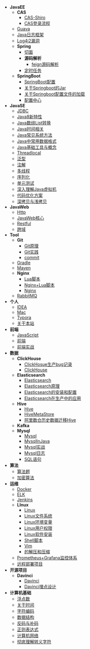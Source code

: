 - **JavaEE**
    - **CAS**
      - [CAS-Shiro](JavaEE/CAS/CAS-Shiro.md)
      - [CAS登录流程](JavaEE/CAS/CAS登录流程.md)
    - [Guava](JavaEE/Guava.md)
    - [Java日志框架](JavaEE/Java日志框架.md)
    - [Log4j2漏洞](JavaEE/Log4j2漏洞.md)
    - **Spring**
      - [切面](JavaEE/Spring/切面.md)
      - **源码解析**
        - [feign源码解析](JavaEE/Spring/源码解析/feign源码解析.md)
      - [定时任务](JavaEE/Spring/定时任务.md)
    - **SpringBoot**
      - [SpringBoot配置](JavaEE/SpringBoot/SpringBoot配置.md)
      - [关于Springboot的Jar](JavaEE/SpringBoot/关于Springboot的Jar.md)
      - [关于Springboot配置文件的加载](JavaEE/SpringBoot/关于Springboot配置文件的加载.md)
      - [配置中心](JavaEE/SpringBoot/配置中心.md)
- **JavaSE**
    - [JDBC](JavaSE/JDBC.md)
    - [Java8新特性](JavaSE/Java8新特性.md)
    - [Java数组List转换](JavaSE/Java数组List转换.md)
    - [Java时间相关](JavaSE/Java时间相关.md)
    - [Java常见系统方法](JavaSE/Java常见系统方法.md)
    - [Java中常用数据格式](JavaSE/Java中常用数据格式.md)
    - [Java基础工具与概念](JavaSE/Java基础工具与概念.md)
    - [Threadlocal](JavaSE/Threadlocal.md)
    - [泛型](JavaSE/泛型.md)
    - [注解](JavaSE/注解.md)
    - [多线程](JavaSE/多线程.md)
    - [序列化](JavaSE/序列化.md)
    - [单元测试](JavaSE/单元测试.md)
    - [深入理解Java虚拟机](JavaSE/深入理解Java虚拟机.md)
    - [代码优化方案](JavaSE/代码优化方案.md)
    - [深拷贝与浅拷贝](JavaSE/深拷贝与浅拷贝.md)
- **JavaWeb**
    - [Http](JavaWeb/Http.md)
    - [JavaWeb核心](JavaWeb/JavaWeb核心.md)
    - [Restful](JavaWeb/Restful.md)
    - [跨域](JavaWeb/跨域.md)
- **Tool**
    - **Git**
      - [Git原理](Tool/Git/Git原理.md)
      - [Git实践](Tool/Git/Git实践.md)
      - [commit](Tool/Git/commit.md)
    - [Gradle](Tool/Gradle.md)
    - [Maven](Tool/Maven.md)
    - **Nginx**
      - [Lua脚本](Tool/Nginx/Lua脚本.md)
      - [Nginx+Lua脚本](Tool/Nginx/Nginx+Lua脚本.md)
      - [Nginx](Tool/Nginx/Nginx.md)
    - [RabbitMQ](Tool/RabbitMQ.md)
- **个人**
    - [IDEA](个人/IDEA.md)
    - [Mac](个人/Mac.md)
    - [Typora](个人/Typora.md)
    - [关于本站](个人/关于本站.md)
- **前端**
    - [JavaScript](前端/JavaScript.md)
    - [前端](前端/前端.md)
    - [前端实战](前端/前端实战.md)
- **数据**
    - **ClickHouse**
      - [ClickHosue生产bug记录](数据/ClickHouse/ClickHosue生产bug记录.md)
      - [ClickHouse](数据/ClickHouse/ClickHouse.md)
    - **Elasticsearch**
      - [Elasticsearch](数据/Elasticsearch/Elasticsearch.md)
      - [Elasticsearch原理](数据/Elasticsearch/Elasticsearch原理.md)
      - [Elasticsearch的安装和配置](数据/Elasticsearch/Elasticsearch的安装和配置.md)
      - [Elasticsearch在生产中的应用](数据/Elasticsearch/Elasticsearch在生产中的应用.md)
    - **Hive**
      - [Hive](数据/Hive/Hive.md)
      - [HiveMetaStore](数据/Hive/HiveMetaStore.md)
      - [阿里数仓历史数据迁移Hive](数据/Hive/阿里数仓历史数据迁移Hive.md)
    - **Kafka**
    - **Mysql**
      - [Mysql](数据/Mysql/Mysql.md)
      - [MysqlInJava](数据/Mysql/MysqlInJava.md)
      - [Mysql实战](数据/Mysql/Mysql实战.md)
      - [Mysql日志](数据/Mysql/Mysql日志.md)
      - [SQL语句](数据/Mysql/SQL语句.md)
- **算法**
    - [算法题](算法/算法题.md)
    - [加密算法](算法/加密算法.md)
- **运维**
    - [Docker](运维/Docker.md)
    - [ELK](运维/ELK.md)
    - [Jenkins](运维/Jenkins.md)
    - **LInux**
      - [Linux](运维/LInux/Linux.md)
      - [Linux文件系统](运维/LInux/Linux文件系统.md)
      - [Linux环境变量](运维/LInux/Linux环境变量.md)
      - [Linux用户权限](运维/LInux/Linux用户权限.md)
      - [Linux软件安装](运维/LInux/Linux软件安装.md)
      - [Shell脚本](运维/LInux/Shell脚本.md)
      - [Vim](运维/LInux/Vim.md)
      - [的解压和压缩](运维/LInux/的解压和压缩.md)
    - [Prometheus+Grafana监控体系](运维/Prometheus+Grafana监控体系.md)
    - [远程部署项目](运维/远程部署项目.md)
- **开源项目**
    - **Davinci**
      - [Davinci](开源项目/Davinci/Davinci.md)
      - [Davinci埋点设计](开源项目/Davinci/Davinci埋点设计.md)
- **计算机基础**
    - [浮点数](计算机基础/浮点数.md)
    - [关于时间](计算机基础/关于时间.md)
    - [字符编码](计算机基础/字符编码.md)
    - [数据结构](计算机基础/数据结构.md)
    - [反码与补码](计算机基础/反码与补码.md)
    - [正则表达式](计算机基础/正则表达式.md)
    - [计算机网络](计算机基础/计算机网络.md)
    - [彻底理解转义字符](计算机基础/彻底理解转义字符.md)

